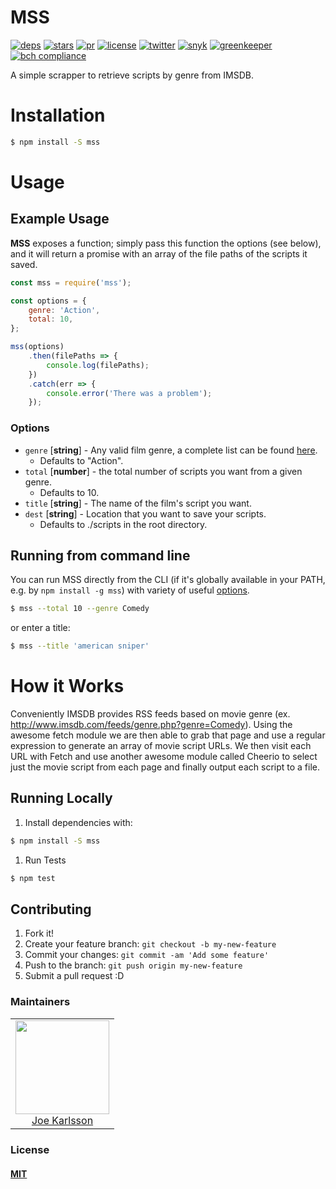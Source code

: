 # MSS

[![deps][deps]][deps-url]
[![stars][stars]][stars-url]
[![pr][pr]][pr-url]
[![license][license]][license-url]
[![twitter][twitter]][twitter-url]
[![snyk][snyk]][snyk-url]
[![greenkeeper][greenkeeper]][greenkeeper-url]
[![bch compliance][bchcompliance]][bchcompliance-url]

A simple scrapper to retrieve scripts by genre from IMSDB.

# Installation

```bash
$ npm install -S mss
```

# Usage

## Example Usage

**MSS** exposes a function; simply pass this function the options (see below), and it will return a promise with an array of the file paths of the scripts it saved.

```javascript
const mss = require('mss');

const options = {
	genre: 'Action',
	total: 10,
};

mss(options)
	.then(filePaths => {
		console.log(filePaths);
	})
	.catch(err => {
		console.error('There was a problem');
	});
```

### Options

* `genre` [__string__] - Any valid film genre, a complete list can be found [here](https://github.com/JoeKarlsson/movie-script-scrapper/blob/master/src/helper/isValidGenre.js).
  * Defaults to "Action".
* `total` [__number__] - the total number of scripts you want from a given genre.
  * Defaults to 10.
* `title` [__string__] - The name of the film's script you want.
* `dest` [__string__] - Location that you want to save your scripts.
  * Defaults to ./scripts in the root directory.

## Running from command line

You can run MSS directly from the CLI (if it's globally available in your PATH, e.g. by `npm install -g mss`) with variety of useful [options](https://github.com/JoeKarlsson/movie-script-scrapper#options).

```bash
$ mss --total 10 --genre Comedy
```

or enter a title:

```bash
$ mss --title 'american sniper'
```

# How it Works

Conveniently IMSDB provides RSS feeds based on movie genre (ex. <http://www.imsdb.com/feeds/genre.php?genre=Comedy>). Using the awesome fetch module we are then able to grab that page and use a regular expression to generate an array of movie script URLs. We then visit each URL with Fetch and use another awesome module called Cheerio to select just the movie script from each page and finally output each script to a file.

## Running Locally

1. Install dependencies with:

```bash
$ npm install -S mss
```

1. Run Tests

```bash
$ npm test
```

## Contributing

1. Fork it!
1. Create your feature branch: `git checkout -b my-new-feature`
1. Commit your changes: `git commit -am 'Add some feature'`
1. Push to the branch: `git push origin my-new-feature`
1. Submit a pull request :D

### Maintainers

<table>
  <tbody>
    <tr>
      <td align="center">
        <img width="150 height="150"
        src="https://avatars.githubusercontent.com/JoeKarlsson?v=3">
        <br />
        <a href="https://github.com/JoeKarlsson">Joe Karlsson</a>
      </td>
    <tr>
  <tbody>
</table>

### License

#### [MIT](./LICENSE)

[deps]: https://david-dm.org/JoeKarlsson/movie-script-scrapper/status.svg
[deps-url]: https://david-dm.org/JoeKarlsson/movie-script-scrapper
[pr]: https://img.shields.io/badge/PRs-welcome-brightgreen.svg
[pr-url]: CONTRIBUTING.md
[stars]: https://img.shields.io/github/stars/JoeKarlsson/movie-script-scrapper.svg?style=flat-square
[stars-url]: https://github.com/JoeKarlsson/movie-script-scrapper/stargazers
[license]: https://img.shields.io/github/license/JoeKarlsson/movie-script-scrapper.svg
[license-url]: https://github.com/JoeKarlsson/movie-script-scrapper/blob/master/LICENSE
[twitter]: https://img.shields.io/twitter/url/https/github.com/JoeKarlsson/movie-script-scrapper.svg?style=social&style=flat-square
[twitter-url]: https://twitter.com/intent/tweet?text=Movie%20Site%20Scrapper:&url=https%3A%2F%2Fgithub.com%2FJoeKarlsson%2Fmovie-script-scrapper
[greenkeeper]: https://badges.greenkeeper.io/JoeKarlsson/movie-script-scrapper.svg
[greenkeeper-url]: https://greenkeeper.io/
[snyk]: https://snyk.io/test/github/joekarlsson/movie-script-scrapper/badge.svg
[snyk-url]: https://snyk.io/test/github/joekarlsson/movie-script-scrapper
[bchcompliance]: https://bettercodehub.com/edge/badge/JoeKarlsson/movie-script-scrapper?branch=master
[bchcompliance-url]: https://bettercodehub.com/

